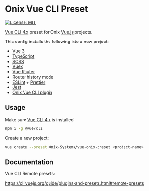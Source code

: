 # Onix Vue CLI Preset

[![License: MIT](https://img.shields.io/badge/License-MIT-green.svg)](https://opensource.org/licenses/MIT)

[Vue CLI 4.x](https://cli.vuejs.org/) preset for Onix [Vue.js](https://v3.vuejs.org/) projects.

This config installs the following into a new project:

- [Vue 3](https://v3.vuejs.org/)
- [TypeScript](https://github.com/microsoft/TypeScript)
- [SCSS](https://sass-lang.com/documentation/file.SCSS_FOR_SASS_USERS.html)
- [Vuex](https://github.com/vuejs/vuex)
- [Vue Router](https://github.com/vuejs/vuex)
- Router history mode
- [ESLint](https://github.com/eslint/eslint) + [Prettier](https://github.com/prettier/prettier)
- [Jest](https://github.com/facebook/jest/)
- [Onix Vue CLI plugin](https://github.com/Onix-Systems/vue-cli-plugin-onix-base)

## Usage

Make sure [Vue CLI 4.x](https://cli.vuejs.org/) is installed:

```bash
npm i -g @vue/cli
```

Create a new project:

```bash
vue create --preset Onix-Systems/vue-onix-preset <project-name>
```

## Documentation

Vue CLI Remote presets:

https://cli.vuejs.org/guide/plugins-and-presets.html#remote-presets
